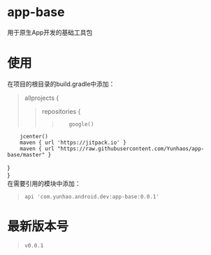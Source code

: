 # app-base
用于原生App开发的基础工具包

# 使用
在项目的根目录的build.gradle中添加：<br/>
>allprojects {  
>>    repositories {  
>>>        google()  
        jcenter()  
        maven { url 'https://jitpack.io' }  
        maven { url "https://raw.githubusercontent.com/Yunhaos/app-base/master" }
  }  
}<br/>
在需要引用的模块中添加：<br/>
>`api 'com.yunhao.android.dev:app-base:0.0.1'`

# 最新版本号
>`v0.0.1`
